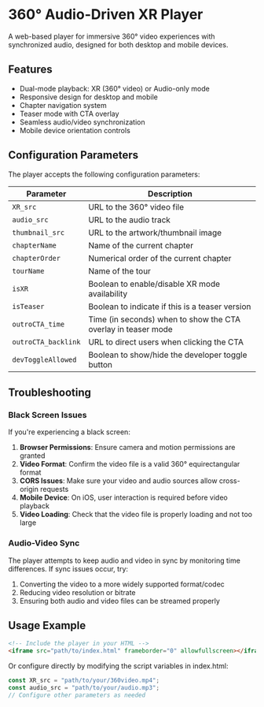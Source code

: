 # 360° Audio-Driven XR Player

A web-based player for immersive 360° video experiences with synchronized audio, designed for both desktop and mobile devices.

## Features

- Dual-mode playback: XR (360° video) or Audio-only mode
- Responsive design for desktop and mobile
- Chapter navigation system
- Teaser mode with CTA overlay
- Seamless audio/video synchronization
- Mobile device orientation controls

## Configuration Parameters

The player accepts the following configuration parameters:

| Parameter | Description |
|-----------|-------------|
| `XR_src` | URL to the 360° video file |
| `audio_src` | URL to the audio track |
| `thumbnail_src` | URL to the artwork/thumbnail image |
| `chapterName` | Name of the current chapter |
| `chapterOrder` | Numerical order of the current chapter |
| `tourName` | Name of the tour |
| `isXR` | Boolean to enable/disable XR mode availability |
| `isTeaser` | Boolean to indicate if this is a teaser version |
| `outroCTA_time` | Time (in seconds) when to show the CTA overlay in teaser mode |
| `outroCTA_backlink` | URL to direct users when clicking the CTA |
| `devToggleAllowed` | Boolean to show/hide the developer toggle button |

## Troubleshooting

### Black Screen Issues

If you're experiencing a black screen:

1. **Browser Permissions**: Ensure camera and motion permissions are granted
2. **Video Format**: Confirm the video file is a valid 360° equirectangular format
3. **CORS Issues**: Make sure your video and audio sources allow cross-origin requests
4. **Mobile Device**: On iOS, user interaction is required before video playback
5. **Video Loading**: Check that the video file is properly loading and not too large

### Audio-Video Sync

The player attempts to keep audio and video in sync by monitoring time differences. If sync issues occur, try:

1. Converting the video to a more widely supported format/codec
2. Reducing video resolution or bitrate
3. Ensuring both audio and video files can be streamed properly

## Usage Example

```html
<!-- Include the player in your HTML -->
<iframe src="path/to/index.html" frameborder="0" allowfullscreen></iframe>
```

Or configure directly by modifying the script variables in index.html:

```javascript
const XR_src = "path/to/your/360video.mp4";
const audio_src = "path/to/your/audio.mp3";
// Configure other parameters as needed
``` 